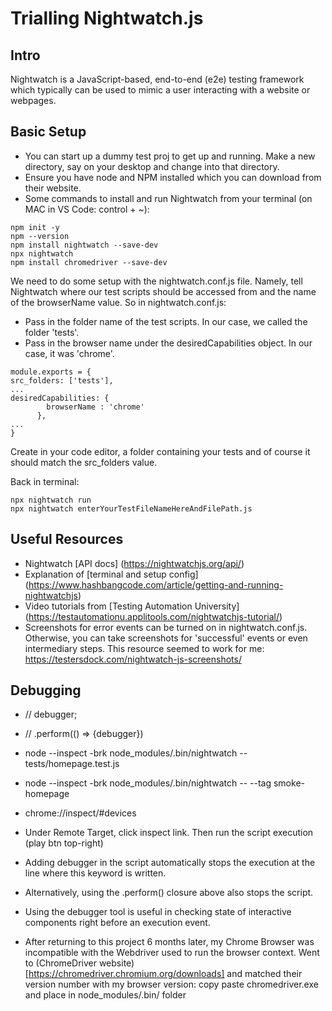 # Trialling Nightwatch.js 
## Intro
Nightwatch is a JavaScript-based, end-to-end (e2e) testing framework which typically can be used to mimic a user interacting with a website or webpages.
## Basic Setup
- You can start up a dummy test proj to get up and running. Make a new directory, say on your desktop and change into that directory.
- Ensure you have node and NPM installed which you can download from their website.
- Some commands to install and run Nightwatch from your terminal (on MAC in VS Code: control + ~):
```
npm init -y
npm --version
npm install nightwatch --save-dev
npx nightwatch
npm install chromedriver --save-dev 
```

We need to do some setup with the nightwatch.conf.js file. Namely, tell Nightwatch where our test scripts should be accessed from and the name of the browserName value. So in nightwatch.conf.js:
- Pass in the folder name of the test scripts. In our case, we called the folder 'tests'.
- Pass in the browser name under the desiredCapabilities object. In our case, it was 'chrome'.

```
module.exports = {
src_folders: ['tests'],
...
desiredCapabilities: {
        browserName : 'chrome'
      },
...
}
```

Create in your code editor, a folder containing your tests and of course it should match the src_folders value. 

Back in terminal:

```
npx nightwatch run
npx nightwatch enterYourTestFileNameHereAndFilePath.js
```

## Useful Resources
- Nightwatch [API docs] (https://nightwatchjs.org/api/) 
- Explanation of [terminal and setup config] (https://www.hashbangcode.com/article/getting-and-running-nightwatchjs)
- Video tutorials from [Testing Automation University] (https://testautomationu.applitools.com/nightwatchjs-tutorial/)
- Screenshots for error events can be turned on in nightwatch.conf.js. Otherwise, you can take screenshots for 'successful' events or even intermediary steps. This resource seemed to work for me: https://testersdock.com/nightwatch-js-screenshots/

## Debugging

- // debugger;
- // .perform(() => {debugger})

- node --inspect -brk node_modules/.bin/nightwatch -- tests/homepage.test.js
- node --inspect -brk node_modules/.bin/nightwatch -- --tag smoke-homepage
- chrome://inspect/#devices
- Under Remote Target, click inspect link. Then run the script execution (play btn top-right)
- Adding debugger in the script automatically stops the execution at the line where this keyword is written. 
- Alternatively, using the .perform() closure above also stops the script.
- Using the debugger tool is useful in checking state of interactive components right before an execution event.
- After returning to this project 6 months later, my Chrome Browser was incompatible with the Webdriver used to run the browser context. Went to (ChromeDriver website)[https://chromedriver.chromium.org/downloads] and matched their version number with my browser version: copy paste chromedriver.exe and place in node_modules/.bin/ folder